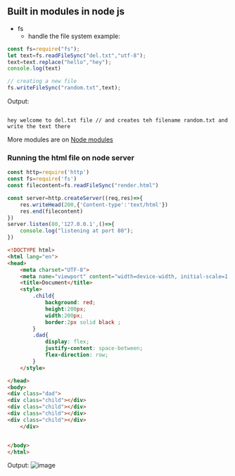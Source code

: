 ## Built in modules in node js
- fs
  - handle the file system
example:
```js
const fs=require("fs");
let text=fs.readFileSync("del.txt","utf-8");
text=text.replace("hello","hey");
console.log(text)

// creating a new file
fs.writeFileSync("random.txt",text);
```
Output:
```

hey welcome to del.txt file // and creates teh filename random.txt and write the text there

```
More modules are on [Node modules](https://www.w3schools.com/nodejs/ref_modules.asp)
### Running the html file on node server

```js
const http=require('http')
const fs=require('fs')
const filecontent=fs.readFileSync("render.html")

const server=http.createServer((req,res)=>{
    res.writeHead(200,{'Content-type':'text/html'})
    res.end(filecontent)
})
server.listen(80,'127.0.0.1',()=>{
    console.log("listening at port 80");
})
```
```html
<!DOCTYPE html>
<html lang="en">
<head>
    <meta charset="UTF-8">
    <meta name="viewport" content="width=device-width, initial-scale=1.0">
    <title>Document</title>
    <style>
        .child{
            background: red;
            height:200px;
            width:200px;
            border:2px solid black ;
        }
        .dad{
            display: flex;
            justify-content: space-between;
            flex-direction: row;
        }
    </style>

</head>
<body>
<div class="dad">
<div class="child"></div>
<div class="child"></div>
<div class="child"></div>
<div class="child"></div>
    </div>


</body>
</html>
```
Output:
![image](https://github.com/user-attachments/assets/829ae884-6747-44dc-806d-6b7c53b244af)
